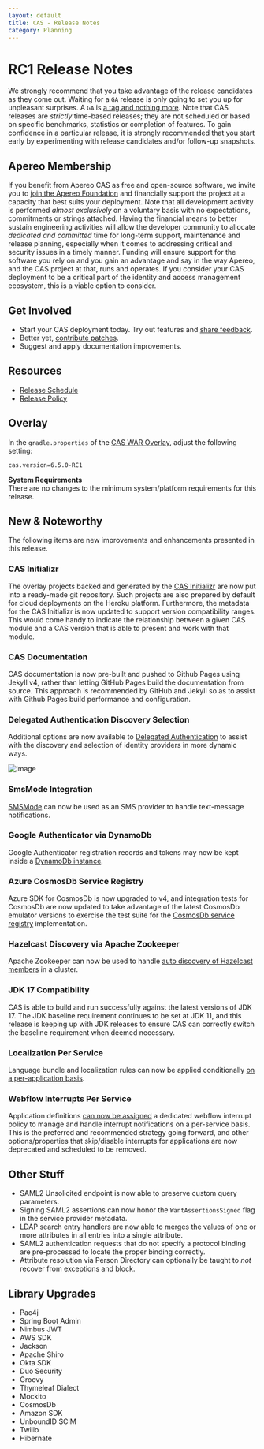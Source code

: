 ```yaml
---
layout: default
title: CAS - Release Notes
category: Planning
---
```


# RC1 Release Notes

We strongly recommend that you take advantage of the release candidates as they come out. Waiting 
for a `GA` release is only going to set you up for unpleasant surprises. A `GA` 
is [a tag and nothing more](https://apereo.github.io/2017/03/08/the-myth-of-ga-rel/). Note that CAS 
releases are *strictly* time-based releases; they are not scheduled or based on 
specific benchmarks, statistics or completion of features. To gain confidence in 
a particular release, it is strongly recommended that you start early by 
experimenting with release candidates and/or follow-up snapshots.

## Apereo Membership

If you benefit from Apereo CAS as free and open-source software, we 
invite you to [join the Apereo Foundation](https://www.apereo.org/content/apereo-membership) 
and financially support the project at a capacity that best suits your 
deployment. Note that all development activity is performed 
*almost exclusively* on a voluntary basis with no expectations, commitments or strings 
attached. Having the financial means to better sustain engineering activities will allow 
the developer community to allocate *dedicated and committed* time for long-term 
support, maintenance and release planning, especially when it comes to addressing 
critical and security issues in a timely manner. Funding will ensure support for 
the software you rely on and you gain an advantage and say in the way Apereo, and 
the CAS project at that, runs and operates. If you consider your CAS deployment to 
be a critical part of the identity and access management ecosystem, this is a viable option to consider.

## Get Involved

- Start your CAS deployment today. Try out features and [share feedback](/cas/Mailing-Lists.html).
- Better yet, [contribute patches](/cas/developer/Contributor-Guidelines.html).
- Suggest and apply documentation improvements.

## Resources

- [Release Schedule](https://github.com/apereo/cas/milestones)
- [Release Policy](/cas/developer/Release-Policy.html)

## Overlay

In the `gradle.properties` of the [CAS WAR Overlay](../installation/WAR-Overlay-Installation.html), adjust the following setting:

```properties
cas.version=6.5.0-RC1
```

<div class="alert alert-info">
<strong>System Requirements</strong><br/>There are no changes to the 
minimum system/platform requirements for this release.
</div>

## New & Noteworthy

The following items are new improvements and enhancements presented in this release.

### CAS Initializr

The overlay projects backed and generated by the [CAS Initializr](../installation/WAR-Overlay-Initializr.html) 
are now put into a ready-made git repository. Such projects are also prepared by default for 
cloud deployments on the Heroku platform. Furthermore, the metadata for 
the CAS Initializr is now updated to support version compatibility ranges. This would come handy to indicate the 
relationship between a given CAS module and a CAS version that is able to present and work with that module.

### CAS Documentation

CAS documentation is now pre-built and pushed to Github Pages using Jekyll v4, rather than letting GitHub Pages
build the documentation from source. This approach is recommended by GitHub and Jekyll so as to 
assist with Github Pages build performance and configuration.

### Delegated Authentication Discovery Selection

Additional options are now available to [Delegated Authentication](../integration/Delegate-Authentication.html)
to assist with the discovery and selection of identity providers in more dynamic ways.

![image](https://user-images.githubusercontent.com/1205228/130757773-72fe26b0-54e9-4c4c-8ab6-8be5b19b2816.png)

### SmsMode Integration

[SMSMode](../notifications/SMS-Messaging-Configuration-SmsMode.html) can now be 
used as an SMS provider to handle text-message notifications.

### Google Authenticator via DynamoDb

Google Authenticator registration records and tokens may now be 
kept inside a [DynamoDb instance](../mfa/GoogleAuthenticator-Authentication-Registration-DynamoDb.html).

### Azure CosmosDb Service Registry

Azure SDK for CosmosDb is now upgraded to v4, and integration tests for CosmosDb 
are now updated to take advantage of the latest CosmosDb emulator versions to exercise the test suite
for the [CosmosDb service registry](../services/CosmosDb-Service-Management.html) implementation.

### Hazelcast Discovery via Apache Zookeeper

Apache Zookeeper can now be used to handle [auto discovery of Hazelcast members](../ticketing/Hazelcast-Ticket-Registry.html) in a cluster.

### JDK 17 Compatibility

CAS is able to build and run successfully against the latest versions of JDK 17. The JDK 
baseline requirement continues to be set at JDK 11, and this release is keeping up with 
JDK releases to ensure CAS can correctly switch the baseline requirement when deemed necessary.

### Localization Per Service

Language bundle and localization rules can now be applied 
conditionally [on a per-application basis](../ux/User-Interface-Customization-Localization.html).
     
### Webflow Interrupts Per Service

Application definitions [can now be assigned](../webflow/Webflow-Customization-Interrupt.html) a dedicated webflow interrupt policy
to manage and handle interrupt notifications on a per-service basis. This is the preferred and recommended strategy going forward,
and other options/properties that skip/disable interrupts for applications are now deprecated and scheduled to be removed.  

## Other Stuff

- SAML2 Unsolicited endpoint is now able to preserve custom query parameters.
- Signing SAML2 assertions can now honor the `WantAssertionsSigned` flag in the service provider metadata.
- LDAP search entry handlers are now able to merges the values of one or more attributes in all entries into a single attribute.
- SAML2 authentication requests that do not specify a protocol binding are pre-processed to locate the proper binding correctly.
- Attribute resolution via Person Directory can optionally be taught to *not* recover from exceptions and block.

## Library Upgrades

- Pac4j
- Spring Boot Admin
- Nimbus JWT
- AWS SDK
- Jackson
- Apache Shiro
- Okta SDK
- Duo Security
- Groovy
- Thymeleaf Dialect
- Mockito
- CosmosDb
- Amazon SDK
- UnboundID SCIM
- Twilio
- Hibernate
